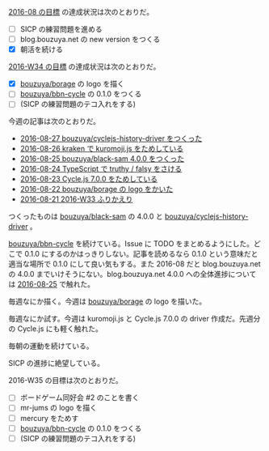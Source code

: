 [2016-08 の目標][2016-07-31] の達成状況は次のとおりだ。

- [ ] SICP の練習問題を進める
- [ ] blog.bouzuya.net の new version をつくる
- [x] 朝活を続ける

[2016-W34 の目標][2016-08-21] の達成状況は次のとおりだ。

- [x] [bouzuya/borage][] の logo を描く
- [ ] [bouzuya/bbn-cycle][] の 0.1.0 をつくる
- [ ] (SICP の練習問題のテコ入れをする)

今週の記事は次のとおりだ。

- [2016-08-27 bouzuya/cyclejs-history-driver をつくった][2016-08-27]
- [2016-08-26 kraken で kuromoji.js をためしている][2016-08-26]
- [2016-08-25 bouzuya/black-sam 4.0.0 をつくった][2016-08-25]
- [2016-08-24 TypeScript で truthy / falsy をさける][2016-08-24]
- [2016-08-23 Cycle.js 7.0.0 をためしている][2016-08-23]
- [2016-08-22 bouzuya/borage の logo をかいた][2016-08-22]
- [2016-08-21 2016-W33 ふりかえり][2016-08-21]

つくったものは [bouzuya/black-sam][] の 4.0.0 と [bouzuya/cyclejs-history-driver][] 。

[bouzuya/bbn-cycle][] を続けている。Issue に TODO をまとめるようにした。どこで 0.1.0 にするのかはっきりしない。記事を読めるなら 0.1.0 という意味だと適当な場所で 0.1.0 にして良い気もする。また 2016-08 だと blog.bouzuya.net の 4.0.0 までいけそうにない。blog.bouzuya.net 4.0.0 への全体進捗については [2016-08-25][] で触れた。

毎週なにか描く。今週は [bouzuya/borage][] の logo を描いた。

毎週なにか試す。今週は kuromoji.js と Cycle.js 7.0.0 の driver 作成だ。先週分の Cycle.js にも軽く触れた。

毎朝の運動を続けている。

SICP の進捗に絶望している。

2016-W35 の目標は次のとおりだ。

- [ ] ボードゲーム同好会 #2 のことを書く
- [ ] mr-jums の logo を描く
- [ ] mercury をためす
- [ ] [bouzuya/bbn-cycle][] の 0.1.0 をつくる
- [ ] (SICP の練習問題のテコ入れをする)

[2016-07-31]: http://blog.bouzuya.net/2016/07/31/
[2016-08-21]: http://blog.bouzuya.net/2016/08/21/
[2016-08-22]: http://blog.bouzuya.net/2016/08/22/
[2016-08-23]: http://blog.bouzuya.net/2016/08/23/
[2016-08-24]: http://blog.bouzuya.net/2016/08/24/
[2016-08-25]: http://blog.bouzuya.net/2016/08/25/
[2016-08-26]: http://blog.bouzuya.net/2016/08/26/
[2016-08-27]: http://blog.bouzuya.net/2016/08/27/
[bouzuya/bbn-cycle]: https://github.com/bouzuya/bbn-cycle
[bouzuya/black-sam]: https://github.com/bouzuya/black-sam
[bouzuya/borage]: https://github.com/bouzuya/borage
[bouzuya/cyclejs-history-driver]: https://github.com/bouzuya/cyclejs-history-driver

